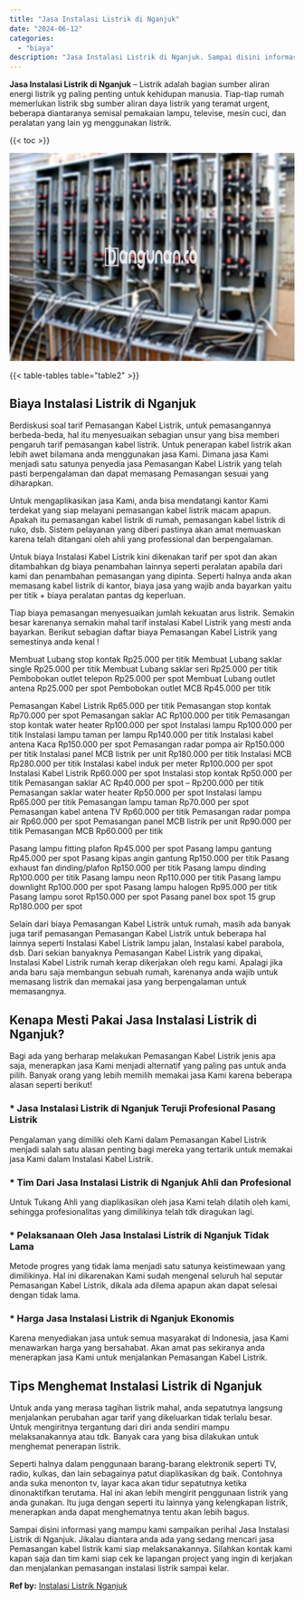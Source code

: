 ```yaml
---
title: "Jasa Instalasi Listrik di Nganjuk"
date: "2024-06-12"
categories: 
  - "biaya"
description: "Jasa Instalasi Listrik di Nganjuk. Sampai disini informasi yang mampu kami sampaikan perihal Jasa Instalasi Listrik di Nganjuk. Jikalau diantara anda ada yan..."
---
```


**Jasa Instalasi Listrik di Nganjuk** – Listrik adalah bagian sumber aliran energi listrik yg paling penting untuk kehidupan manusia. Tiap-tiap rumah memerlukan listrik sbg sumber aliran daya listrik yang teramat urgent, beberapa diantaranya semisal pemakaian lampu, televise, mesin cuci, dan peralatan yang lain yg menggunakan listrik.

{{< toc >}}

![Jasa Instalasi Listrik di Nganjuk](/images/instalasi-listrik-murah23.png)

{{< table-tables table="table2" >}}

## Biaya Instalasi Listrik di Nganjuk

Berdiskusi soal tarif Pemasangan Kabel Listrik, untuk pemasangannya berbeda-beda, hal itu menyesuaikan sebagian unsur yang bisa memberi pengaruh tarif pemasangan kabel listrik. Untuk penerapan kabel listrik akan lebih awet bilamana anda menggunakan jasa Kami. Dimana jasa Kami menjadi satu satunya penyedia jasa Pemasangan Kabel Listrik yang telah pasti berpengalaman dan dapat memasang Pemasangan sesuai yang diharapkan.

Untuk mengaplikasikan jasa Kami, anda bisa mendatangi kantor Kami terdekat yang siap melayani pemasangan kabel listrik macam apapun. Apakah itu pemasangan kabel listrik di rumah, pemasangan kabel listrik di ruko, dsb. Sistem pelayanan yang diberi pastinya akan amat memuaskan karena telah ditangani oleh ahli yang professional dan berpengalaman.

Untuk biaya Instalasi Kabel Listrik kini dikenakan tarif per spot dan akan ditambahkan dg biaya penambahan lainnya seperti peralatan apabila dari kami dan penambahan pemasangan yang dipinta. Seperti halnya anda akan memasang kabel listrik di kantor, biaya jasa yang wajib anda bayarkan yaitu per titik + biaya peralatan pantas dg keperluan.

Tiap biaya pemasangan menyesuaikan jumlah kekuatan arus listrik. Semakin besar karenanya semakin mahal tarif instalasi Kabel Listrik yang mesti anda bayarkan. Berikut sebagian daftar biaya Pemasangan Kabel Listrik yang semestinya anda kenal !

Membuat Lubang stop kontak Rp25.000 per titik Membuat Lubang saklar single Rp25.000 per titik Membuat Lubang saklar seri Rp25.000 per titik Pembobokan outlet telepon Rp25.000 per spot Membuat Lubang outlet antena Rp25.000 per spot Pembobokan outlet MCB Rp45.000 per titik

Pemasangan Kabel Listrik Rp65.000 per titik Pemasangan stop kontak Rp70.000 per spot Pemasangan saklar AC Rp100.000 per titik Pemasangan stop kontak water heater Rp100.000 per spot Instalasi lampu Rp100.000 per titik Instalasi lampu taman per lampu Rp140.000 per titik Instalasi kabel antena Kaca Rp150.000 per spot Pemasangan radar pompa air Rp150.000 per titik Instalasi panel MCB listrik per unit Rp180.000 per titik Instalasi MCB Rp280.000 per titik Instalasi kabel induk per meter Rp100.000 per spot Instalasi Kabel Listrik Rp60.000 per spot Instalasi stop kontak Rp50.000 per titik Pemasangan saklar AC Rp40.000 per spot – Rp200.000 per titik Pemasangan saklar water heater Rp50.000 per spot Instalasi lampu Rp65.000 per titik Pemasangan lampu taman Rp70.000 per spot Pemasangan kabel antena TV Rp60.000 per titik Pemasangan radar pompa air Rp60.000 per spot Pemasangan panel MCB listrik per unit Rp90.000 per titik Pemasangan MCB Rp60.000 per titik

Pasang lampu fitting plafon Rp45.000 per spot Pasang lampu gantung Rp45.000 per spot Pasang kipas angin gantung Rp150.000 per titik Pasang exhaust fan dinding/plafon Rp150.000 per titik Pasang lampu dinding Rp100.000 per titik Pasang lampu neon Rp110.000 per titik Pasang lampu downlight Rp100.000 per spot Pasang lampu halogen Rp95.000 per titik Pasang lampu sorot Rp150.000 per spot Pasang panel box spot 15 grup Rp180.000 per spot

Selain dari biaya Pemasangan Kabel Listrik untuk rumah, masih ada banyak juga tarif pemasangan Pemasangan Kabel Listrik untuk beberapa hal lainnya seperti Instalasi Kabel Listrik lampu jalan, Instalasi kabel parabola, dsb. Dari sekian banyaknya Pemasangan Kabel Listrik yang dipakai, Instalasi Kabel Listrik rumah kerap dikerjakan oleh regu kami. Apalagi jika anda baru saja membangun sebuah rumah, karenanya anda wajib untuk memasang listrik dan memakai jasa yang berpengalaman untuk memasangnya.

## Kenapa Mesti Pakai Jasa Instalasi Listrik di Nganjuk?

Bagi ada yang berharap melakukan Pemasangan Kabel Listrik jenis apa saja, menerapkan jasa Kami menjadi alternatif yang paling pas untuk anda pilih. Banyak orang yang lebih memilih memakai jasa Kami karena beberapa alasan seperti berikut!

### \* Jasa Instalasi Listrik di Nganjuk Teruji Profesional Pasang Listrik

Pengalaman yang dimiliki oleh Kami dalam Pemasangan Kabel Listrik menjadi salah satu alasan penting bagi mereka yang tertarik untuk memakai jasa Kami dalam Instalasi Kabel Listrik.

### \* Tim Dari Jasa Instalasi Listrik di Nganjuk Ahli dan Profesional

Untuk Tukang Ahli yang diaplikasikan oleh jasa Kami telah dilatih oleh kami, sehingga profesionalitas yang dimilikinya telah tdk diragukan lagi.

### \* Pelaksanaan Oleh Jasa Instalasi Listrik di Nganjuk Tidak Lama

Metode progres yang tidak lama menjadi satu satunya keistimewaan yang dimilikinya. Hal ini dikarenakan Kami sudah mengenal seluruh hal seputar Pemasangan Kabel Listrik, dikala ada dilema apapun akan dapat selesai dengan tidak lama.

### \* Harga Jasa Instalasi Listrik di Nganjuk Ekonomis

Karena menyediakan jasa untuk semua masyarakat di Indonesia, jasa Kami menawarkan harga yang bersahabat. Akan amat pas sekiranya anda menerapkan jasa Kami untuk menjalankan Pemasangan Kabel Listrik.

## Tips Menghemat Instalasi Listrik di Nganjuk


Untuk anda yang merasa tagihan listrik mahal, anda sepatutnya langsung menjalankan perubahan agar tarif yang dikeluarkan tidak terlalu besar. Untuk mengiritnya tergantung dari diri anda sendiri mampu melaksanakannya atau tdk. Banyak cara yang bisa dilakukan untuk menghemat penerapan listrik.

Seperti halnya dalam penggunaan barang-barang elektronik seperti TV, radio, kulkas, dan lain sebagainya patut diaplikasikan dg baik. Contohnya anda suka menonton tv, layar kaca akan tidur sepatutnya ketika dinonaktifkan terutama. Hal ini akan lebih mengirit penggunaan listrik yang anda gunakan. Itu juga dengan seperti itu lainnya yang kelengkapan listrik, menerapkan anda dapat menghematnya tentu akan lebih bagus.

Sampai disini informasi yang mampu kami sampaikan perihal Jasa Instalasi Listrik di Nganjuk. Jikalau diantara anda ada yang sedang mencari jasa Pemasangan kabel listrik kami siap melaksanakannya. Silahkan kontak kami kapan saja dan tim kami siap cek ke lapangan project yang ingin di kerjakan dan menjalankan pemasangan instalasi listrik sampai kelar.

**Ref by:** [Instalasi Listrik Nganjuk](https://id.wikipedia.org/wiki/Instalasi)
